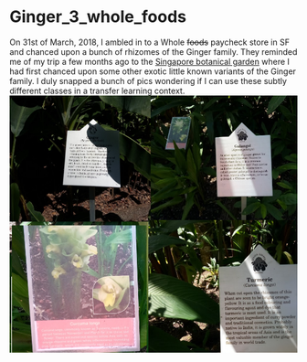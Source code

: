 # Ginger_3_whole_foods

On 31st of March, 2018, I ambled in to a Whole <strike>foods</strike> paycheck store in SF and chanced upon a bunch of rhizomes of the Ginger family.
They reminded me of my trip a few months ago to the [Singapore botanical garden](https://github.com/vinayprabhu/Singapore_botanic_gardens) where I had first chanced upon some other
exotic little known variants of the Ginger family.
I duly snapped a bunch of pics wondering if I can use these subtly different classes in a transfer learning context.
![alt text](https://github.com/vinayprabhu/Ginger_3_whole_foods/blob/master/ginger_3.png "The 3 ginger types")
